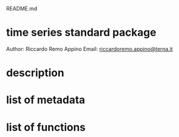 README.md

# time series standard package

Author: Riccardo Remo Appino
Email: riccardoremo.appino@terna.it

# description


# list of metadata


# list of functions